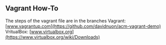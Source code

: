 ## Vagrant How-To

The steps of the vagrant file are in the branches
Vagrant: [www.vagrantup.com](https://github.com/davidnuon/acm-vagrant-demo)
VritualBox: [www.virtualbox.org](https://www.virtualbox.org/wiki/Downloads)

